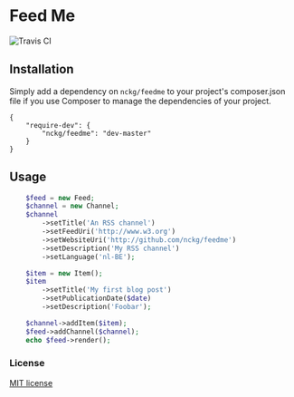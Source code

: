 # Feed Me
![Travis CI](https://travis-ci.org/nckg/feedme.svg?branch=master)

## Installation
Simply add a dependency on `nckg/feedme` to your project's composer.json file if you use Composer to manage the dependencies of your project.

```
{
    "require-dev": {
        "nckg/feedme": "dev-master"
    }
}
```

## Usage

```php
    $feed = new Feed;
    $channel = new Channel;
    $channel
        ->setTitle('An RSS channel')
        ->setFeedUri('http://www.w3.org')
        ->setWebsiteUri('http://github.com/nckg/feedme')
        ->setDescription('My RSS channel')
        ->setLanguage('nl-BE');

    $item = new Item();
    $item
        ->setTitle('My first blog post')
        ->setPublicationDate($date)
        ->setDescription('Foobar');

    $channel->addItem($item);
    $feed->addChannel($channel);
    echo $feed->render();
```

### License

[MIT license](http://opensource.org/licenses/MIT)
